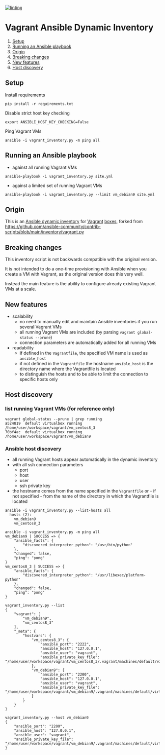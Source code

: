 [![linting](https://github.com/horni23/vagrant-ansible-dynamic-inventory/actions/workflows/lint.yaml/badge.svg)](https://github.com/horni23/vagrant-ansible-dynamic-inventory/actions/workflows/lint.yaml)

# Vagrant Ansible Dynamic Inventory
1. [Setup](#setup)
2. [Running an Ansible playbook](#running-an-ansible-playbook)
3. [Origin](#origin)
4. [Breaking changes](#breaking-changes)
5. [New features](#new-features)
6. [Host discovery](#host-discovery)

## Setup
Install requirements
```
pip install -r requirements.txt
```
Disable strict host key checking
```
export ANSIBLE_HOST_KEY_CHECKING=False
```
Ping Vagrant VMs
```
ansible -i vagrant_inventory.py -m ping all
```

## Running an Ansible playbook

- against all running Vagrant VMs
```
ansible-playbook -i vagrant_inventory.py site.yml
```

- against a limited set of running Vagrant VMs
```
ansible-playbook -i vagrant_inventory.py --limit vm_debian9 site.yml
```
## Origin
This is an [Ansible dynamic inventory](https://docs.ansible.com/ansible/latest/inventory_guide/intro_dynamic_inventory.html) for [Vagrant](https://www.vagrantup.com/) [boxes](https://app.vagrantup.com/boxes/search), forked from https://github.com/ansible-community/contrib-scripts/blob/main/inventory/vagrant.py

## Breaking changes
This inventory script is not backwards compatible with the original version.

It is not intended to do a one-time provisioning with Ansible when you create a VM with Vagrant, as the original version does this very well.

Instead the main feature is the ability to configure already existing Vagrant VMs at a scale.

## New features
- scalability
    - no need to manually edit and maintain Ansible inventories if you run several Vagrant VMs 
    - all running Vagrant VMs are included (by parsing `vagrant global-status --prune`)
    - connection parameters are automatically added for all running VMs
- readability
    - if defined in the `Vagrantfile`, the specified VM name is used as `ansible_host`
    - if not defined in the `Vagrantfile` the hostname `ansible_host` is the directory name where the Vagrantfile is located
    - to distinguish the hosts and to be able to limit the connection to specific hosts only


## Host discovery

### list running Vagrant VMs (for reference only)
```
vagrant global-status --prune | grep running
a524819  default virtualbox running  /home/user/workspace/vagrant/vm_centos8_3            
70bf4ac  default virtualbox running  /home/user/workspace/vagrant/vm_debian9              
```

### Ansible host discovery
- all running Vagrant hosts appear automatically in the dynamic inventory
- with all ssh connection parameters 
  - port
  - host
  - user
  - ssh private key
- the hostname comes from the name specified in the `Vagrantfile` or - if not specified - from the name of the directory in which the Vagrantfile is located
```
ansible -i vagrant_inventory.py --list-hosts all 
  hosts (2):
    vm_debian9
    vm_centos8_3
```

```
ansible -i vagrant_inventory.py -m ping all
vm_debian9 | SUCCESS => {
    "ansible_facts": {
        "discovered_interpreter_python": "/usr/bin/python"
    },
    "changed": false,
    "ping": "pong"
}
vm_centos8_3 | SUCCESS => {
    "ansible_facts": {
        "discovered_interpreter_python": "/usr/libexec/platform-python"
    },
    "changed": false,
    "ping": "pong"
}
```

```
vagrant_inventory.py --list                  
{
    "vagrant": [
        "vm_debian9", 
        "vm_centos8_3"
    ], 
    "_meta": {
        "hostvars": {
            "vm_centos8_3": {
                "ansible_port": "2222", 
                "ansible_host": "127.0.0.1", 
                "ansible_user": "vagrant", 
                "ansible_private_key_file": "/home/user/workspace/vagrant/vm_centos8_3/.vagrant/machines/default/virtualbox/private_key"
            }, 
            "vm_debian9": {
                "ansible_port": "2200", 
                "ansible_host": "127.0.0.1", 
                "ansible_user": "vagrant", 
                "ansible_private_key_file": "/home/user/workspace/vagrant/vm_debian9/.vagrant/machines/default/virtualbox/private_key"
            }
        }
    }
}
```

```
vagrant_inventory.py --host vm_debian9        
{
    "ansible_port": "2200", 
    "ansible_host": "127.0.0.1", 
    "ansible_user": "vagrant", 
    "ansible_private_key_file": "/home/user/workspace/vagrant/vm_debian9/.vagrant/machines/default/virtualbox/private_key"
}
```
